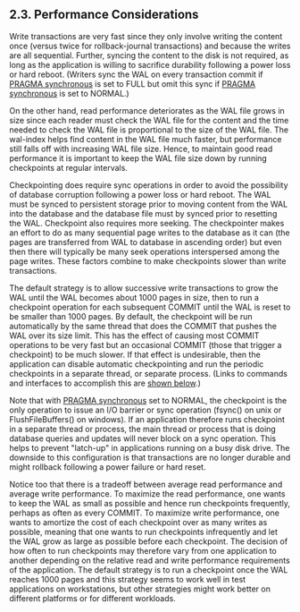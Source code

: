 ## 2\.3\. Performance Considerations


Write transactions are very fast since they only involve writing
the content once (versus twice for rollback\-journal transactions)
and because the writes are all sequential. Further, syncing the
content to the disk is not required, as long as the application is
willing to sacrifice durability following a power loss or hard reboot.
(Writers sync the WAL on every transaction commit if
[PRAGMA synchronous](pragma.html#pragma_synchronous) is set to FULL but omit this sync if
[PRAGMA synchronous](pragma.html#pragma_synchronous) is set to NORMAL.)


On the other hand, read performance deteriorates as the WAL file
grows in size since each reader must check the WAL file for the content
and the time needed to check the WAL file is proportional
to the size of the WAL file. The wal\-index helps find content
in the WAL file much faster, but performance still falls off with
increasing WAL file size. Hence, to maintain good read performance 
it is important to keep the WAL file size down by
running checkpoints at regular intervals.


Checkpointing does require sync operations in order to avoid
the possibility of database corruption following a power loss
or hard reboot. The WAL must be synced to persistent storage
prior to moving content from the WAL into the database and the
database file must by synced prior to resetting the WAL.
Checkpoint also requires more seeking.
The checkpointer makes an effort to
do as many sequential page writes to the database as it can (the pages
are transferred from WAL to database in ascending order) but even
then there will typically be many seek operations interspersed among
the page writes. These factors combine to make checkpoints slower than
write transactions.


The default strategy is to allow successive write transactions to
grow the WAL until the WAL becomes about 1000 pages in size, then to
run a checkpoint operation for each subsequent COMMIT until the WAL
is reset to be smaller than 1000 pages. By default, the checkpoint will be
run automatically by the same thread that does the COMMIT that pushes
the WAL over its size limit. This has the effect of causing most
COMMIT operations to be very fast but an occasional COMMIT (those that trigger
a checkpoint) to be much slower. If that effect is undesirable, then
the application can disable automatic checkpointing and run the
periodic checkpoints in a separate thread, or separate process.
(Links to commands and interfaces to accomplish this are
[shown below](#how_to_checkpoint).)


Note that with [PRAGMA synchronous](pragma.html#pragma_synchronous) set to NORMAL, the checkpoint
is the only operation to issue an I/O barrier or sync operation
(fsync() on unix or FlushFileBuffers() on windows). If an application
therefore runs checkpoint in a separate thread or process, the main
thread or process that is doing database queries and updates will never
block on a sync operation. This helps to prevent "latch\-up" in applications
running on a busy disk drive. The downside to
this configuration is that transactions are no longer durable and
might rollback following a power failure or hard reset.


Notice too that there is a tradeoff between average read performance
and average write performance. To maximize the read performance,
one wants to keep the WAL as small as possible and hence run checkpoints
frequently, perhaps as often as every COMMIT. To maximize
write performance, one wants to amortize the cost of each checkpoint
over as many writes as possible, meaning that one wants to run checkpoints
infrequently and let the WAL grow as large as possible before each 
checkpoint. The decision of how often to run checkpoints may therefore
vary from one application to another depending on the relative read
and write performance requirements of the application.
The default strategy is to run a checkpoint once the WAL
reaches 1000 pages and this strategy seems to work well in test applications on 
workstations, but other strategies might work better on different 
platforms or for different workloads.


